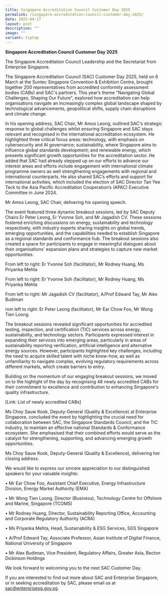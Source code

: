 ```yaml
---
title: Singapore Accreditation Council Customer Day 2025
permalink: /singapore-accreditation-council-customer-day-2025/
date: 2025-04-17
layout: post
description: ""
image: ""
variant: tiptap
---
```

<p><strong>Singapore Accreditation Council Customer Day 2025</strong>
</p>
<p></p>
<p></p>
<p>The Singapore Accreditation Council Leadership and the Secretariat from
Enterprise Singapore.</p>
<p></p>
<p>The Singapore Accreditation Council (SAC) Customer Day 2025, held on 6
March at the Suntec Singapore Convention &amp; Exhibition Centre, brought
together 200 representatives from accredited conformity assessment bodies
(CABs) and SAC's partners. This year’s theme "Navigating Global Challenges,
Shaping Our Future", explored how accreditation can help organisations
navigate an increasingly complex global landscape shaped by technological
advancements, geopolitical shifts, supply chain disruptions and climate
change.</p>
<p>In his opening address, SAC Chair, Mr Amos Leong, outlined SAC's strategic
response to global challenges whilst ensuring Singapore and SAC stays relevant
and recognised in the international accreditation ecosystem. He highlighted
three critical focus areas: technology, with emphasis on cybersecurity
and AI governance; sustainability, where Singapore aims to influence global
standards development; and renewable energy, which presents significant
growth opportunities for the accreditation sector. He added that SAC had
already stepped up on our efforts to advance our interest areas and efforts
include engagement with international climate programme owners as well
strengthening engagements with regional and international counterparts.
He also shared SAC’s efforts and support for international activities,
which included the election of SAC Director Tan Yee Teck to the Asia Pacific
Accreditation Cooperation’s (APAC) Executive Committee in June 2024.</p>
<p></p>
<p></p>
<p>Mr Amos Leong, SAC Chair, delivering his opening speech.</p>
<p>The event featured three dynamic breakout sessions, led by SAC Deputy
Chairs Er Peter Leong, Er Yvonne Soh, and Mr Jagadish CV. These sessions
fostered enriching discussions on energy, sustainability and technology
respectively, with industry experts sharing insights on global trends,
emerging opportunities, and the capabilities needed to establish Singapore
as a regional standards and conformance hub. The breakout sessions also
created a space for participants to engage in meaningful dialogues about
their organisations' expansion plans and strategies to capture new market
opportunities.</p>
<p></p>
<p>From left to right: Er Yvonne Soh (facilitator), Mr Rodney Huang, Ms Priyanka
Mehta</p>
<p></p>
<p></p>
<p>From left to right: Er Yvonne Soh (facilitator), Mr Rodney Huang, Ms Priyanka
Mehta</p>
<p></p>
<p></p>
<p>From left to right: Mr Jagadish CV (facilitator), A/Prof Edward Tay, Mr
Alex Budiman</p>
<p></p>
<p>rom left to right: Er Peter Leong (facilitator), Mr Ear Chow Foo, Mr Wong
Tien Loong</p>
<p></p>
<p>The breakout sessions revealed significant opportunities for accredited
testing, inspection, and certification (TIC) services across energy, sustainability,
and technology sectors. Participants expressed interest in expanding their
services into emerging areas, particularly in areas of sustainability reporting
verification, artificial intelligence and alternative energy sources. However,
participants highlighted key challenges, including the need to acquire
skilled talent with niche know-how, as well as unfamiliarity to navigate
complex, evolving regulatory requirements across different markets, which
create barriers to entry.</p>
<p>Building on the momentum of our engaging breakout sessions, we moved on
to the highlight of the day by recognising 48 newly accredited CABs for
their commitment to excellence and contribution to enhancing Singapore's
quality infrastructure.</p>
<p>[Link: List of newly accredited CABs]</p>
<p>Ms Choy Sauw Kook, Deputy-General (Quality &amp; Excellence) at Enterprise
Singapore, concluded the event by highlighting the crucial need for collaboration
between SAC, the Singapore Standards Council, and the TIC industry, to
maintain an effective national Standards &amp; Conformance ecosystem. She
emphasised that their combined efforts would serve as the catalyst for
strengthening, supporting, and advancing emerging growth opportunities.</p>
<p></p>
<p>Ms Choy Sauw Kook, Deputy-General (Quality &amp; Excellence), delivering
her closing address.</p>
<p></p>
<p></p>
<p>We would like to express our sincere appreciation to our distinguished
speakers for your valuable insights:</p>
<p>• Mr Ear Chow Foo, Assistant Chief Executive, Energy Infrastructure Division,
Energy Market Authority (EMA)</p>
<p>• Mr Wong Tien Loong, Director (Business), Technology Centre for Offshore
and Marine, Singapore (TCOMS)</p>
<p>• Mr Rodney Huang, Director, Sustainability Reporting Office, Accounting
and Corporate Regulatory Authority (ACRA)</p>
<p>• Ms Priyanka Mehta, Head, Sustainability &amp; ESG Services, SGS Singapore</p>
<p>• A/Prof Edward Tay, Associate Professor, Asian Institute of Digital Finance,
National University of Singapore</p>
<p>• Mr Alex Budiman, Vice President, Regulatory Affairs, Greater Asia, Becton
Dickinson Holdings</p>
<p>We look forward to welcoming you to the next SAC Customer Day.</p>
<p>If you are interested to find out more about SAC and Enterprise Singapore,
or in seeking accreditation by SAC, please email us at <a href="mailto:sac@enterprisesg.gov.sg" rel="noopener noreferrer nofollow" target="_blank">sac@enterprisesg.gov.sg</a>.</p>
<p></p>
<p></p>
<p></p>